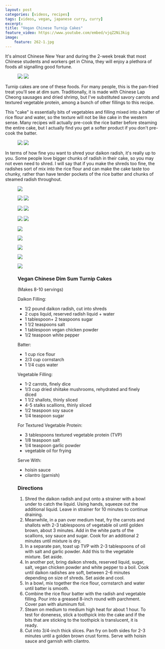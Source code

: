 ```yaml
---
layout: post
categories: [videos, recipes]
tags: [videos, vegan, japanese curry, curry]
excerpt: 
title: "Vegan Chinese Turnip Cakes"
feature_video: https://www.youtube.com/embed/vjqZ2Ni3kig
image:
    feature: 262-1.jpg
---
```


It's almost Chinese New Year and during the 2-week break that most Chinese students and workers get in China, they will enjoy a plethora of foods all signalling good fortune.

<figure class = "half">
    <img src="/images/262-3.jpg">
    <img src="/images/262-4.jpg">
</figure> 

Turnip cakes are one of these foods.  For many people, this is the pan-fried treat you'll see at dim sum.  Traditionally, it is made with Chinese Lap Cheong sausages and dried shrimp, but I've substituted savory carrots and textured vegetable protein, among a bunch of other fillings to this recipe.

This "cake" is essentially bits of vegetables and filling mixed into a batter of rice flour and water, so the texture will not be like cake in the western sense.  Many recipes will actually pre-cook the rice batter before steaming the entire cake, but I actually find you get a softer product if you don't pre-cook the batter.

<figure class = "half">
    <img src="/images/262-2.jpg">
    <img src="/images/262-6.jpg">
</figure> 

In terms of how fine you want to shred your daikon radish, it's really up to you.  Some people love bigger chunks of radish in their cake, so you may not even need to shred.  I will say that if you make the shreds too fine, the radishes sort of mix into the rice flour and can make the cake taste too chunky, rather than have tender pockets of the rice batter and chunks of steamed radish throughout.

<figure>
    <img src="/images/262-7.jpg">
</figure> 


<figure class = "half">
    <img src="/images/262-8.jpg">
    <img src="/images/262-9.jpg">
</figure> 

<figure class = "half">
    <img src="/images/262-11.jpg">
    <img src="/images/262-12.jpg">
</figure> 


<figure class = "half">
    <img src="/images/261-4.jpg">
    <img src="/images/261-7.jpg">
</figure> 

<figure>
    <img src="/images/262-15.jpg">
</figure> 

<figure>
    <img src="/images/262-16.jpg">
</figure> 

<figure>
    <img src="/images/262-17.jpg">
</figure> 

<figure>
    <img src="/images/262-18.jpg">
</figure> 
<figure>
    <img src="/images/262-1.jpg">
</figure> 


<figure class="ingredients" markdown="1">

### Vegan Chinese Dim Sum Turnip Cakes

(Makes 8-10 servings)

Daikon Filling:

- 1/2 pound daikon radish, cut into shreds
- 2 cups liquid, reserved radish liquid + water
- 1 tablespoon+ 2 teaspoons sugar
- 1 1/2 teaspoons salt
- 1 tablespoon vegan chicken powder
- 1/2 teaspoon white pepper

Batter: 

- 1 cup rice flour 
- 2/3 cup cornstarch 
- 1 1/4 cups water

Vegetable Filling:

- 1-2 carrots, finely dice
- 1/3 cup dried shiitake mushrooms, rehydrated and finely diced
- 1 1/2 shallots, thinly sliced
- 4-5 stalks scallions, thinly sliced
- 1/2 teaspoon soy sauce
- 1/4 teaspoon sugar

For Textured Vegetable Protein:

- 3 tablespoons textured vegetable protein (TVP)
- 1/8 teaspoon salt 
- 1/4 teaspoon garlic powder
- vegetable oil for frying

Serve With:

- hoisin sauce
- cilantro (garnish)


</figure>

<figure class="directions" markdown="1">

### Directions

1. Shred the daikon radish and put onto a strainer with a bowl under to catch the liquid.  Using hands, squeeze out the additional liquid.  Leave in strainer for 10 minutes to continue draining.
2. Meanwhile, in a pan over medium heat, fry the carrots and shallots with 2-3 tablespoons of vegetable oil until golden brown, about 3 minutes.  Add in the white parts of the scallions, soy sauce and sugar.  Cook for an additional 2 minutes until mixture is dry.  
3. In a separate pan, toast up TVP with 2-3 tablespoons of oil with salt and garlic powder.  Add this to the vegetable mixture.  Set aside.
4. In another pot, bring daikon shreds, reserved liquid, sugar, salt, vegan chicken powder and white pepper to a boil.  Cook until daikon radishes are soft, between 2-6 minutes depending on size of shreds.  Set aside and cool.
4. In a bowl, mix together the rice flour, cornstarch and water until batter is smooth.
5. Combine the rice flour batter with the radish and vegetable filling.  Pour into a greased 8-inch round with parchment.  Cover pan with aluminum foil.
6. Steam on medium to medium high heat for about 1 hour.  To test for doneness, stick a toothpick into the cake and if the bits that are sticking to the toothpick is translucent, it is ready. 
7. Cut into 3/4-inch thick slices.  Pan fry on both sides for 2-3 minutes until a golden brown crust forms.  Serve with hoisin sauce and garnish with cilantro.
</figure>